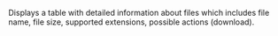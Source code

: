 Displays a table with detailed information about files which includes file name, file size, supported extensions, possible actions (download).
